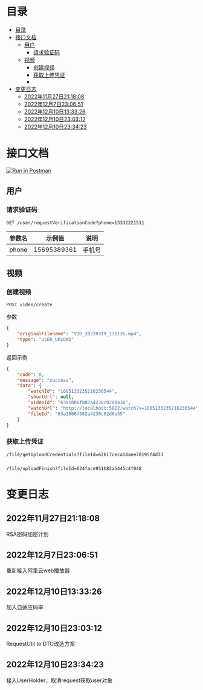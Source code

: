 # 目录
<!-- TOC -->
* [目录](#目录)
* [接口文档](#接口文档)
  * [用户](#用户)
    * [请求验证码](#请求验证码)
  * [视频](#视频)
    * [创建视频](#创建视频)
    * [获取上传凭证](#获取上传凭证)
    * [](#)
* [变更日志](#变更日志)
  * [2022年11月27日21:18:08](#2022年11月27日21--18--08)
  * [2022年12月7日23:06:51](#2022年12月7日23--06--51)
  * [2022年12月10日13:33:26](#2022年12月10日13--33--26)
  * [2022年12月10日23:03:12](#2022年12月10日23--03--12)
  * [2022年12月10日23:34:23](#2022年12月10日23--34--23)
<!-- TOC -->

# 接口文档
[![Run in Postman](https://run.pstmn.io/button.svg)](https://app.getpostman.com/run-collection/dced8657344813ee3fbc?action=collection%2Fimport)
## 用户
### 请求验证码
```text
GET /user/requestVerificationCode?phone=13332221511
```

|   参数名  |  示例值   | 说明  |
|-----|-----|-----|
|  phone   |  15695389361   | 手机号 |


## 视频
### 创建视频
```text
POST video/create
```
参数
```json
{
    "originalFilename": "VID_20220319_131135.mp4",
    "type": "USER_UPLOAD"
}
```
返回示例
```json
{
    "code": 0,
    "message": "success",
    "data": {
        "watchId": "1605133235216236544",
        "shortUrl": null,
        "videoId": "63a1806f882a4230c02d0a36",
        "watchUrl": "http://localhost:5022/watch?v=1605133235216236544",
        "fileId": "63a1806f882a4230c02d0a35"
    }
}
```

### 获取上传凭证
```text
/file/getUploadCredentials?fileId=62617ceca14aee70195f4d33
```

### 
```text
/file/uploadFinish?fileId=624face951b82a5445c4f048
```

# 变更日志
## 2022年11月27日21:18:08

RSA密码加密计划

## 2022年12月7日23:06:51

重新接入阿里云web播放器

## 2022年12月10日13:33:26

加入自适应码率

## 2022年12月10日23:03:12
RequestUtil to DTO改造方案

## 2022年12月10日23:34:23
接入UserHolder，取消request获取user对象